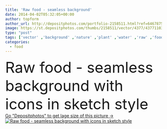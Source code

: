 ```yaml
---
title: 'Raw food - seamless background'
date: 2014-04-02T05:32:05+00:00
author: topform
author_url: http://depositphotos.com/portfolio-2158511.html?ref=64678756
image: https://st.depositphotos.com/thumbs/2158511/vector/4377/43771103/api_thumb_450.jpg?forcejpeg=true
type: "post"
tags: ['vector' ,'background' ,'nature' ,'plant' ,'water' ,'raw' ,'food' ,'cooking' ,'pattern' ,'fruit' ,'vegetable' ,'tomato' ,'ornate' ,'potato' ,'eggplant' ,'carrot' ,'vegetables' ,'fish' ,'organic' ,'drawing' ,'lettuce' ,'Dieting' ,'juice' ,'sketch' ,'bread' ,'pumpkin' ,'nut' ,'cucumber' ,'doodle' ,'root' ,'vegan' ,'de' ,'beet' ,'broccoli' ,'patron' ,'comida' ,'cibo' ]
categories: 
  - food
---
```

<div aling="center">
            <font size="60"> Raw food - seamless background with icons in sketch style</font>   
</div>
<div>
    <a href='https://depositphotos.com/43771103/stock-illustration-raw-food-seamless-background.html?ref=64678756' target=_blank > Go "Depositphotos" to get lage size of this picture ->
        <img href='https://depositphotos.com/43771103/stock-illustration-raw-food-seamless-background.html?ref=64678756' src='https://st.depositphotos.com/2158511/4377/v/950/depositphotos_43771103-stock-illustration-raw-food-seamless-background.jpg?forcejpeg=true' alt='Raw food - seamless background with icons in sketch style' >
    </a>
</div>
